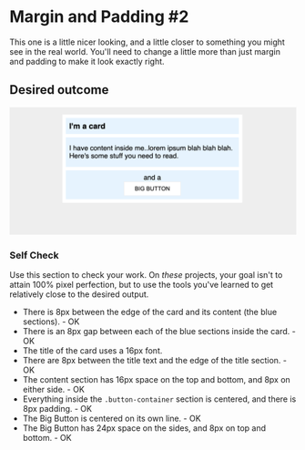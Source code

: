 # Margin and Padding #2

This one is a little nicer looking, and a little closer to something you might see in the real world. You'll need to change a little more than just margin and padding to make it look exactly right.

## Desired outcome

![desired outcome](./desired-outcome.png)

### Self Check

Use this section to check your work. On _these_ projects, your goal isn't to attain 100% pixel perfection, but to use the tools you've learned to get relatively close to the desired output.

- There is 8px between the edge of the card and its content (the blue sections). - OK
- There is an 8px gap between each of the blue sections inside the card. - OK
- The title of the card uses a 16px font.
- There are 8px between the title text and the edge of the title section. - OK
- The content section has 16px space on the top and bottom, and 8px on either side. - OK
- Everything inside the `.button-container` section is centered, and there is 8px padding. - OK
- The Big Button is centered on its own line. - OK
- The Big Button has 24px space on the sides, and 8px on top and bottom. - OK
